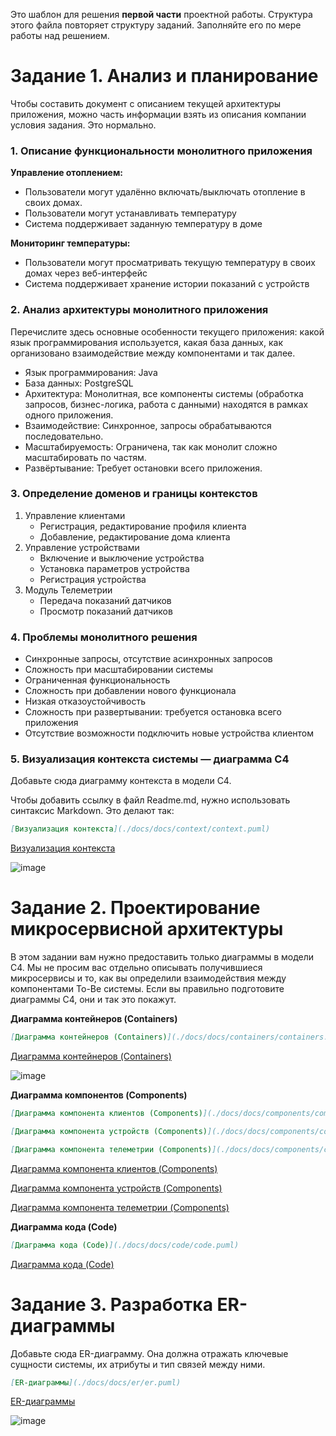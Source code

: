 Это шаблон для решения **первой части** проектной работы. Структура этого файла повторяет структуру заданий. Заполняйте его по мере работы над решением.

# Задание 1. Анализ и планирование

Чтобы составить документ с описанием текущей архитектуры приложения, можно часть информации взять из описания компании условия задания. Это нормально.

### 1. Описание функциональности монолитного приложения

**Управление отоплением:**

- Пользователи могут удалённо включать/выключать отопление в своих домах.
- Пользователи могут устанавливать температуру
- Система поддерживает заданную температуру в доме

**Мониторинг температуры:**

- Пользователи могут просматривать текущую температуру в своих домах через веб-интерфейс
- Система поддерживает хранение истории показаний с устройств


### 2. Анализ архитектуры монолитного приложения

Перечислите здесь основные особенности текущего приложения: какой язык программирования используется, какая база данных, как организовано взаимодействие между компонентами и так далее.

- Язык программирования: Java
- База данных: PostgreSQL
- Архитектура: Монолитная, все компоненты системы (обработка запросов, бизнес-логика, работа с данными) находятся в рамках одного приложения. 
- Взаимодействие: Синхронное, запросы обрабатываются последовательно. 
- Масштабируемость: Ограничена, так как монолит сложно масштабировать по частям. 
- Развёртывание: Требует остановки всего приложения.

### 3. Определение доменов и границы контекстов

1. Управление клиентами
   - Регистрация, редактирование профиля клиента
   - Добавление, редактирование дома клиента
2. Управление устройствами
   - Включение и выключение устройства
   - Установка параметров устройства
   - Регистрация устройства
3. Модуль Телеметрии
   - Передача показаний датчиков
   - Просмотр показаний датчиков

### **4. Проблемы монолитного решения**

- Синхронные запросы, отсутствие асинхронных запросов
- Сложность при масштабировании системы
- Ограниченная функциональность
- Сложность при добавлении нового функционала
- Низкая отказоустойчивость
- Сложность при развертывании: требуется остановка всего приложения
- Отсутствие возможности подключить новые устройства клиентом

### 5. Визуализация контекста системы — диаграмма С4

Добавьте сюда диаграмму контекста в модели C4.

Чтобы добавить ссылку в файл Readme.md, нужно использовать синтаксис Markdown. Это делают так:

```markdown
[Визуализация контекста](./docs/docs/context/context.puml)
```

[Визуализация контекста](./docs/docs/context/context.puml)

![image](./docs/images/context.png)

# Задание 2. Проектирование микросервисной архитектуры

В этом задании вам нужно предоставить только диаграммы в модели C4. Мы не просим вас отдельно описывать получившиеся микросервисы и то, как вы определили взаимодействия между компонентами To-Be системы. Если вы правильно подготовите диаграммы C4, они и так это покажут.


**Диаграмма контейнеров (Containers)**
```markdown
[Диаграмма контейнеров (Containers)](./docs/docs/containers/containers.puml)
```

[Диаграмма контейнеров (Containers)](./docs/docs/containers/containers.puml)

![image](./docs/images/containers.png)

**Диаграмма компонентов (Components)**
```markdown
[Диаграмма компонента клиентов (Components)](./docs/docs/components/component_client.puml)

[Диаграмма компонента устройств (Components)](./docs/docs/components/component_devices.puml)

[Диаграмма компонента телеметрии (Components)](./docs/docs/components/component_telemetry.puml)
```

[Диаграмма компонента клиентов (Components)](./docs/docs/components/component_client.puml)

[Диаграмма компонента устройств (Components)](./docs/docs/components/component_devices.puml)

[Диаграмма компонента телеметрии (Components)](./docs/docs/components/component_telemetry.puml)

**Диаграмма кода (Code)**
```markdown
[Диаграмма кода (Code)](./docs/docs/code/code.puml)
```
[Диаграмма кода (Code)](./docs/docs/code/code.puml)

# Задание 3. Разработка ER-диаграммы

Добавьте сюда ER-диаграмму. Она должна отражать ключевые сущности системы, их атрибуты и тип связей между ними.

```markdown
[ER-диаграммы](./docs/docs/er/er.puml)
```

[ER-диаграммы](./docs/docs/er/er.puml)

![image](./docs/images/er.png)
